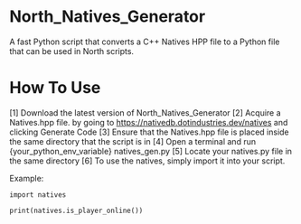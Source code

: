 # North_Natives_Generator
A fast Python script that converts a C++ Natives HPP file to a Python file that can be used in North scripts.

# How To Use #

  [1] Download the latest version of North_Natives_Generator
  [2] Acquire a Natives.hpp file. by going to https://nativedb.dotindustries.dev/natives and clicking Generate Code
  [3] Ensure that the Natives.hpp file is placed inside the same directory that the script is in
  [4] Open a terminal and run {your_python_env_variable} natives_gen.py
  [5] Locate your natives.py file in the same directory
  [6] To use the natives, simply import it into your script.
  
  Example:
    
    import natives
    
    print(natives.is_player_online())
